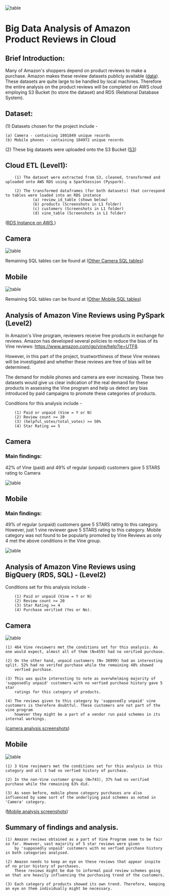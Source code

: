 ![table](https://github.com/fbrowther/Amazon_Product_Reviews_Analysis_on_Cloud/blob/main/Images%20for%20ReadMe/AmazonVine.jpeg)

# Big Data Analysis of Amazon Product Reviews in Cloud

## Brief Introduction: 

Many of Amazon's shoppers depend on product reviews to make a purchase. Amazon makes these review datasets publicly available ([data](https://s3.amazonaws.com/amazon-reviews-pds/tsv/index.txt)). These datasets are quite large to be handled by local machines. Therefore the entire analysis on the product reviews will be completed on AWS cloud employing S3 Bucket (to store the dataset) and RDS (Relational Database System). 

## Dataset: 
(1) Datasets chosen for the project include -

    (a) Camera - containing 1801849 unique records
    (b) Mobile phones - containing 104972 unique records  

(2) These big datasets were uploaded onto the S3 Bucket ([S3](https://github.com/fbrowther/Amazon_Product_Reviews_Analysis_on_Cloud/blob/main/Images%20for%20ReadMe/S3%20Bucket.jpg))


## Cloud ETL (Level1): 

        (1) The dataset were extracted from S3, cleaned, transformed and uploaded onto AWS RDS using a SparkSession (Pyspark). 
        
        (2) The transformed dataframes (for both datasets) that correspond to tables were loaded into an RDS instance
                (a) review_id_table (shown below)
                (b) products (Screenshots in L1 folder)
                (c) customers (Screenshots in L1 folder)
                (d) vine_table (Screenshots in L1 folder)
                
 
([RDS Instance on AWS ](https://github.com/fbrowther/Amazon_Product_Reviews_Analysis_on_Cloud/blob/main/Images%20for%20ReadMe/AWS%20-%20RDS%20Instance.jpg))

## Camera
![table](https://github.com/fbrowther/Amazon_Product_Reviews_Analysis_on_Cloud/blob/main/Level%201/Camera_Postgres_data_table_Images/Review_id_Table_Camera.png)    

Remaining SQL tables can be found at 
([Other Camera SQL tables](https://github.com/fbrowther/Amazon_Product_Reviews_Analysis_in_Cloud/tree/main/Level%201/Camera_Postgres_data_table_Images))

## Mobile 
![table](https://github.com/fbrowther/Amazon_Product_Reviews_Analysis_on_Cloud/blob/main/Level%201/Mobile_Postgres_data_table_images/Review_id_Table_Mobile.png)

Remaining SQL tables can be found at 
([Other Mobile SQL tables](https://github.com/fbrowther/Amazon_Product_Reviews_Analysis_in_Cloud/tree/main/Level%201/Mobile_Postgres_data_table_images))

## Analysis of Amazon Vine Reviews using PySpark (Level2)

In Amazon's Vine program, reviewers receive free products in exchange for reviews. Amazon has developed several policies to reduce the bias of its Vine reviews: https://www.amazon.com/gp/vine/help?ie=UTF8. 

However, in this part of the project, trustworthiness of these Vine reviews will be investigated and whether these reviews are free of bias will be determined. 

The demand for mobile phones and camera are ever increasing. These two datasets would give us clear indication of the real demand for these products in assessing the Vine program and help us detect any bias introduced by paid campaigns to promote these categories of products. 

Conditions for this analysis include -

        (1) Paid or unpaid (Vine = Y or N)
        (2) Review count >= 20
        (3) (helpful_votes/total_votes) >= 50%
        (4) Star Rating == 5

## Camera
 
### Main findings: 
42% of Vine (paid) and 49% of regular (unpaid) customers gave 5 STARS rating to Camera

![table](https://github.com/fbrowther/Amazon_Product_Reviews_Analysis_on_Cloud/blob/main/Level%202/Camera/comparison_vine%26_normal%20_customers_Camera.jpg)


## Mobile 

### Main findings: 
49% of regular (unpaid) customers gave 5 STARS rating to this category. However, just 1 vine reviewer gave 5 STARS rating to this category. Mobile category was not found to be popularly promoted by Vine Reviews as only 4 met the above conditions in the Vine group.  

![table](https://github.com/fbrowther/Amazon_Product_Reviews_Analysis_on_Cloud/blob/main/Level%202/Mobile/comparison_vine%26_normal%20_customers_Mobile.jpg)


## Analysis of Amazon Vine Reviews using BigQuery (RDS, SQL) - (Level2)

Conditions set for this analysis include -

        (1) Paid or unpaid (Vine = Y or N)
        (2) Review count >= 20
        (3) Star Rating >= 4
        (4) Purchase verified (Yes or No).

## Camera

![table](https://github.com/fbrowther/Amazon_Product_Reviews_Analysis_on_Cloud/blob/main/Level%202/Camera/Vine_N_Verified_N.jpg)

    (1) 464 Vine reviewers met the conditions set for this analysis. As one would expect, almost all of them (N=459) had no verified purchase.

    (2) On the other hand, unpaid customers (N= 36999) had an interesting split. 52% had no verifed purchase while the remaining 48% showed 
        verfied purchase.
    
    (3) This was quite interesting to note as overwhelming majority of 'supposedly unpaid' customers with no verfied purchase history gave 5 star 
        ratings for this category of products. 
    
    (4) The reviews given to this category by 'supposedly unpaid' vine customers is therefore doubtful. These customers are not part of the vine program
        however they might be a part of a vendor run paid schemes in its internal workings. 

([camera analysis screenshots](https://github.com/fbrowther/Amazon_Product_Reviews_Analysis_on_Cloud/tree/main/Level%202/Camera))

## Mobile 

![table](https://github.com/fbrowther/Amazon_Product_Reviews_Analysis_on_Cloud/blob/main/Level%202/Mobile/Vine_N_Verified_N.jpg)

    (1) 3 Vine reviewers met the conditions set for this analysis in this category and all 3 had no verfied history of purchase. 
    
    (2) In the non-Vine customer group (N=743), 37% had no verified purchase while the remaining 63% did. 
    
    (3) As seen before, mobile phone category purchases are also influenced by some sort of the underlying paid schemes as noted in 'Camera' category.

([Mobile analysis screenshots](https://github.com/fbrowther/Amazon_Product_Reviews_Analysis_on_Cloud/tree/main/Level%202/Mobile))


## Summary of findings and analysis.

    (1) Amazon reviews obtained as a part of Vine Program seem to be fair so far. However, vast majority of 5 star reviews were given 
        by 'supposedly unpaid' customers with no verfied purchase history in both categories analysed. 
    
    (2) Amazon needs to keep an eye on these reviews that appear inspite of no prior history of purchases. 
        These reviews might be due to informal paid review schemes going on that are heavily influencing the purchasing trend of the customers.
    
    (3) Each category of products showed its own trend. Therefore, keeping an eye on them individually might be necessary.
    

